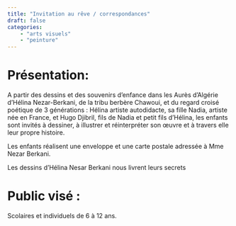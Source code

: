 ```yaml
---
title: "Invitation au rêve / correspondances"
draft: false
categories:
    - "arts visuels"
    - "peinture"
---
```


# Présentation: 

A partir des dessins et des souvenirs d’enfance dans les Aurès d’Algérie d’Hélina Nezar-Berkani, de la tribu berbère Chawoui, et du regard croisé poétique de 3 générations :  Hélina artiste autodidacte, sa fille Nadia, artiste née en France, et Hugo Djibril, fils de Nadia et petit fils d’Hélina, les enfants sont invités à dessiner, à illustrer et réinterpréter son œuvre et à travers elle leur propre histoire. 

Les enfants réalisent une enveloppe et une carte postale adressée à Mme Nezar Berkani.

Les dessins d’Hélina Nesar Berkani nous livrent leurs secrets

# Public visé :

Scolaires et individuels de 6 à 12 ans.